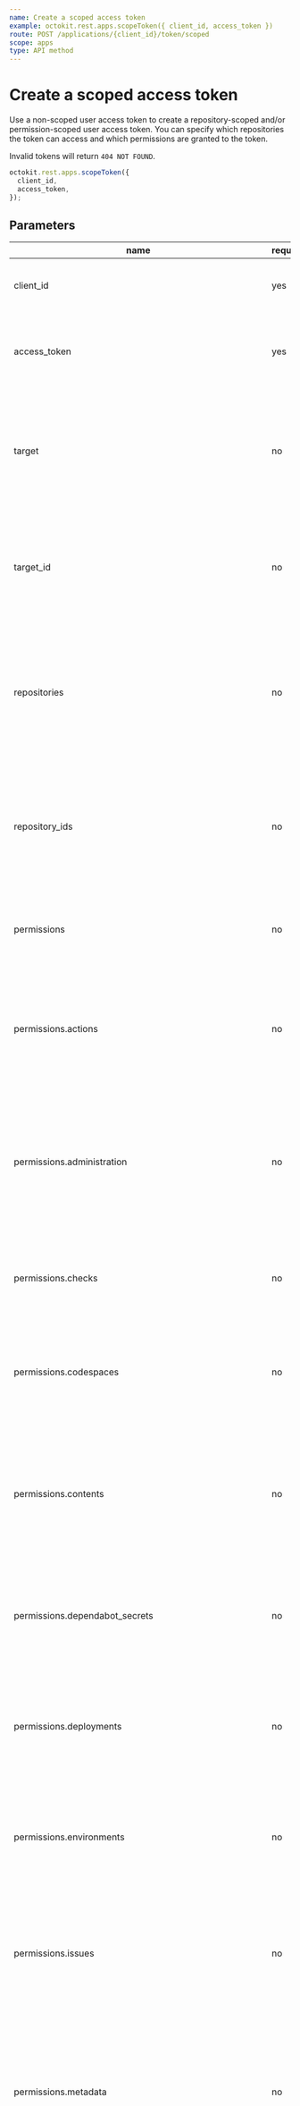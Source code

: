 ```yaml
---
name: Create a scoped access token
example: octokit.rest.apps.scopeToken({ client_id, access_token })
route: POST /applications/{client_id}/token/scoped
scope: apps
type: API method
---
```


# Create a scoped access token

Use a non-scoped user access token to create a repository-scoped and/or permission-scoped user access token. You can specify
which repositories the token can access and which permissions are granted to the
token.

Invalid tokens will return `404 NOT FOUND`.

```js
octokit.rest.apps.scopeToken({
  client_id,
  access_token,
});
```

## Parameters

<table>
  <thead>
    <tr>
      <th>name</th>
      <th>required</th>
      <th>description</th>
    </tr>
  </thead>
  <tbody>
    <tr><td>client_id</td><td>yes</td><td>

The client ID of the GitHub app.

</td></tr>
<tr><td>access_token</td><td>yes</td><td>

The access token used to authenticate to the GitHub API.

</td></tr>
<tr><td>target</td><td>no</td><td>

The name of the user or organization to scope the user access token to. **Required** unless `target_id` is specified.

</td></tr>
<tr><td>target_id</td><td>no</td><td>

The ID of the user or organization to scope the user access token to. **Required** unless `target` is specified.

</td></tr>
<tr><td>repositories</td><td>no</td><td>

The list of repository names to scope the user access token to. `repositories` may not be specified if `repository_ids` is specified.

</td></tr>
<tr><td>repository_ids</td><td>no</td><td>

The list of repository IDs to scope the user access token to. `repository_ids` may not be specified if `repositories` is specified.

</td></tr>
<tr><td>permissions</td><td>no</td><td>

The permissions granted to the user access token.

</td></tr>
<tr><td>permissions.actions</td><td>no</td><td>

The level of permission to grant the access token for GitHub Actions workflows, workflow runs, and artifacts.

</td></tr>
<tr><td>permissions.administration</td><td>no</td><td>

The level of permission to grant the access token for repository creation, deletion, settings, teams, and collaborators creation.

</td></tr>
<tr><td>permissions.checks</td><td>no</td><td>

The level of permission to grant the access token for checks on code.

</td></tr>
<tr><td>permissions.codespaces</td><td>no</td><td>

The level of permission to grant the access token to create, edit, delete, and list Codespaces.

</td></tr>
<tr><td>permissions.contents</td><td>no</td><td>

The level of permission to grant the access token for repository contents, commits, branches, downloads, releases, and merges.

</td></tr>
<tr><td>permissions.dependabot_secrets</td><td>no</td><td>

The leve of permission to grant the access token to manage Dependabot secrets.

</td></tr>
<tr><td>permissions.deployments</td><td>no</td><td>

The level of permission to grant the access token for deployments and deployment statuses.

</td></tr>
<tr><td>permissions.environments</td><td>no</td><td>

The level of permission to grant the access token for managing repository environments.

</td></tr>
<tr><td>permissions.issues</td><td>no</td><td>

The level of permission to grant the access token for issues and related comments, assignees, labels, and milestones.

</td></tr>
<tr><td>permissions.metadata</td><td>no</td><td>

The level of permission to grant the access token to search repositories, list collaborators, and access repository metadata.

</td></tr>
<tr><td>permissions.packages</td><td>no</td><td>

The level of permission to grant the access token for packages published to GitHub Packages.

</td></tr>
<tr><td>permissions.pages</td><td>no</td><td>

The level of permission to grant the access token to retrieve Pages statuses, configuration, and builds, as well as create new builds.

</td></tr>
<tr><td>permissions.pull_requests</td><td>no</td><td>

The level of permission to grant the access token for pull requests and related comments, assignees, labels, milestones, and merges.

</td></tr>
<tr><td>permissions.repository_custom_properties</td><td>no</td><td>

The level of permission to grant the access token to view and edit custom properties for a repository, when allowed by the property.

</td></tr>
<tr><td>permissions.repository_hooks</td><td>no</td><td>

The level of permission to grant the access token to manage the post-receive hooks for a repository.

</td></tr>
<tr><td>permissions.repository_projects</td><td>no</td><td>

The level of permission to grant the access token to manage repository projects, columns, and cards.

</td></tr>
<tr><td>permissions.secret_scanning_alerts</td><td>no</td><td>

The level of permission to grant the access token to view and manage secret scanning alerts.

</td></tr>
<tr><td>permissions.secrets</td><td>no</td><td>

The level of permission to grant the access token to manage repository secrets.

</td></tr>
<tr><td>permissions.security_events</td><td>no</td><td>

The level of permission to grant the access token to view and manage security events like code scanning alerts.

</td></tr>
<tr><td>permissions.single_file</td><td>no</td><td>

The level of permission to grant the access token to manage just a single file.

</td></tr>
<tr><td>permissions.statuses</td><td>no</td><td>

The level of permission to grant the access token for commit statuses.

</td></tr>
<tr><td>permissions.vulnerability_alerts</td><td>no</td><td>

The level of permission to grant the access token to manage Dependabot alerts.

</td></tr>
<tr><td>permissions.workflows</td><td>no</td><td>

The level of permission to grant the access token to update GitHub Actions workflow files.

</td></tr>
<tr><td>permissions.members</td><td>no</td><td>

The level of permission to grant the access token for organization teams and members.

</td></tr>
<tr><td>permissions.organization_administration</td><td>no</td><td>

The level of permission to grant the access token to manage access to an organization.

</td></tr>
<tr><td>permissions.organization_custom_roles</td><td>no</td><td>

The level of permission to grant the access token for custom repository roles management.

</td></tr>
<tr><td>permissions.organization_custom_org_roles</td><td>no</td><td>

The level of permission to grant the access token for custom organization roles management.

</td></tr>
<tr><td>permissions.organization_custom_properties</td><td>no</td><td>

The level of permission to grant the access token for custom property management.

</td></tr>
<tr><td>permissions.organization_copilot_seat_management</td><td>no</td><td>

The level of permission to grant the access token for managing access to GitHub Copilot for members of an organization with a Copilot Business subscription. This property is in public preview and is subject to change.

</td></tr>
<tr><td>permissions.organization_announcement_banners</td><td>no</td><td>

The level of permission to grant the access token to view and manage announcement banners for an organization.

</td></tr>
<tr><td>permissions.organization_events</td><td>no</td><td>

The level of permission to grant the access token to view events triggered by an activity in an organization.

</td></tr>
<tr><td>permissions.organization_hooks</td><td>no</td><td>

The level of permission to grant the access token to manage the post-receive hooks for an organization.

</td></tr>
<tr><td>permissions.organization_personal_access_tokens</td><td>no</td><td>

The level of permission to grant the access token for viewing and managing fine-grained personal access token requests to an organization.

</td></tr>
<tr><td>permissions.organization_personal_access_token_requests</td><td>no</td><td>

The level of permission to grant the access token for viewing and managing fine-grained personal access tokens that have been approved by an organization.

</td></tr>
<tr><td>permissions.organization_plan</td><td>no</td><td>

The level of permission to grant the access token for viewing an organization's plan.

</td></tr>
<tr><td>permissions.organization_projects</td><td>no</td><td>

The level of permission to grant the access token to manage organization projects and projects public preview (where available).

</td></tr>
<tr><td>permissions.organization_packages</td><td>no</td><td>

The level of permission to grant the access token for organization packages published to GitHub Packages.

</td></tr>
<tr><td>permissions.organization_secrets</td><td>no</td><td>

The level of permission to grant the access token to manage organization secrets.

</td></tr>
<tr><td>permissions.organization_self_hosted_runners</td><td>no</td><td>

The level of permission to grant the access token to view and manage GitHub Actions self-hosted runners available to an organization.

</td></tr>
<tr><td>permissions.organization_user_blocking</td><td>no</td><td>

The level of permission to grant the access token to view and manage users blocked by the organization.

</td></tr>
<tr><td>permissions.team_discussions</td><td>no</td><td>

The level of permission to grant the access token to manage team discussions and related comments.

</td></tr>
<tr><td>permissions.email_addresses</td><td>no</td><td>

The level of permission to grant the access token to manage the email addresses belonging to a user.

</td></tr>
<tr><td>permissions.followers</td><td>no</td><td>

The level of permission to grant the access token to manage the followers belonging to a user.

</td></tr>
<tr><td>permissions.git_ssh_keys</td><td>no</td><td>

The level of permission to grant the access token to manage git SSH keys.

</td></tr>
<tr><td>permissions.gpg_keys</td><td>no</td><td>

The level of permission to grant the access token to view and manage GPG keys belonging to a user.

</td></tr>
<tr><td>permissions.interaction_limits</td><td>no</td><td>

The level of permission to grant the access token to view and manage interaction limits on a repository.

</td></tr>
<tr><td>permissions.profile</td><td>no</td><td>

The level of permission to grant the access token to manage the profile settings belonging to a user.

</td></tr>
<tr><td>permissions.starring</td><td>no</td><td>

The level of permission to grant the access token to list and manage repositories a user is starring.

</td></tr>
  </tbody>
</table>

See also: [GitHub Developer Guide documentation](https://docs.github.com/rest/apps/apps#create-a-scoped-access-token).
